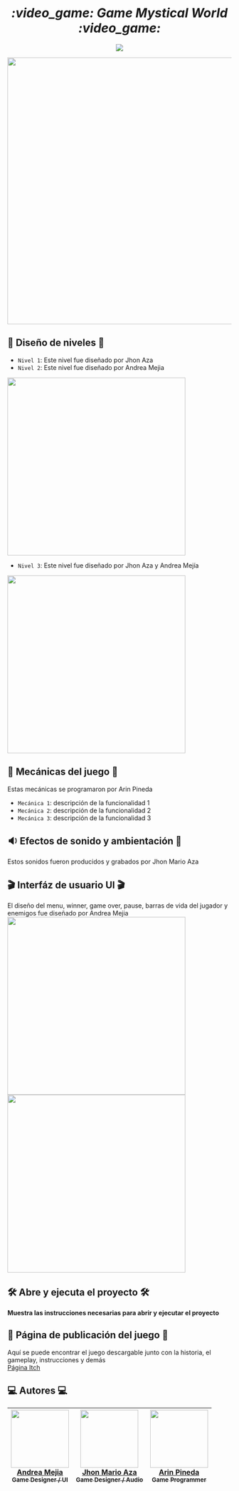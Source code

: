 <h1 align="center"><em> :video_game: Game Mystical World :video_game:</em></h1>


<p align="center">
   <img src="https://img.shields.io/badge/STATUS-EN%20DESAROLLO-green">
</p>
<p align="center">
  <img src="https://user-images.githubusercontent.com/104279565/210017356-7d509116-3df9-4e26-9439-d730b19bc574.png" width=600> 
</p>

## :pencil: Diseño de niveles :pencil:
- `Nivel 1`: Este nivel fue diseñado por Jhon Aza
- `Nivel 2`: Este nivel fue diseñado por Andrea Mejia
<img src="https://user-images.githubusercontent.com/104279565/210017427-cfe57184-88e7-4b24-a0d5-929114425024.jpeg" width=400>

- `Nivel 3`: Este nivel fue diseñado por Jhon Aza y Andrea Mejía
<img src="https://user-images.githubusercontent.com/104279565/210017890-9e309886-c6fc-4768-8669-c34aba4f538a.jpeg" width=400>

## :hammer: Mecánicas del juego :hammer:
Estas mecánicas se programaron por Arin Pineda
- `Mecánica 1`: descripción de la funcionalidad 1
- `Mecánica 2`: descripción de la funcionalidad 2
- `Mecánica 3`: descripción de la funcionalidad 3

## :sound: Efectos de sonido y ambientación :musical_score:
Estos sonidos fueron producidos y grabados por Jhon Mario Aza

## :clapper: Interfáz de usuario UI :clapper:
El diseño del menu, winner, game over, pause, barras de vida del jugador y enemigos fue diseñado por Andrea Mejia
<img src="https://user-images.githubusercontent.com/104279565/210017576-b556a786-8901-4d08-8510-ecb7fb51fca9.jpeg" width=400>
<img src="https://user-images.githubusercontent.com/104279565/210017550-385e7837-6987-4742-a4a5-6b7ec6ce0a9f.jpeg" width=400> 

## 🛠️ Abre y ejecuta el proyecto 🛠️

**Muestra las instrucciones necesarias para abrir y ejecutar el proyecto**

## :loudspeaker: Página de publicación del juego :loudspeaker:
Aquí se puede encontrar el juego descargable junto con la historia, el gameplay, instrucciones y demás [<br>Página Itch<br>](https://andreamejia.itch.io/mystical-world)

## :computer: Autores :computer:
| [<img src="https://user-images.githubusercontent.com/104279565/209356707-1a7b8815-ff11-42dd-bdc2-8bc90fb27ea9.png" width=130><br>Andrea Mejia<br><sub>Game Designer / UI</sub>](https://github.com/AndreaM-95) | [<img src="https://user-images.githubusercontent.com/104279565/209356722-ee4d66ea-6d1c-4bcc-a20e-77fecefd1f23.png" width=130><br>Jhon Mario Aza<br><sub>Game Designer / Audio</sub>](https://github.com/AIID3N)|  [<img src="https://user-images.githubusercontent.com/104279565/209356722-ee4d66ea-6d1c-4bcc-a20e-77fecefd1f23.png" width=130><br>Arin Pineda<br><sub>Game Programmer</sub>](https://github.com/ArinPineda) |
| :---: | :---: | :---: |

